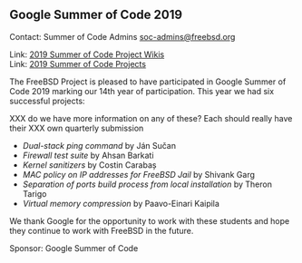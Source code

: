 ## Google Summer of Code 2019 ##

Contact: Summer of Code Admins <soc-admins@freebsd.org>  

Link:	 [2019 Summer of Code Project Wikis](https://wiki.freebsd.org/SummerOfCode2019Projects)  
Link:    [2019 Summer of Code Projects](https://summerofcode.withgoogle.com/archive/2019/organizations/6504969929228288/)

The FreeBSD Project is pleased to have participated in
Google Summer of Code 2019 marking our 14th year of participation.
This year we had six successful projects:

XXX do we have more information on any of these? Each should really have their
XXX own quarterly submission
 * *Dual-stack ping command* by Ján Sučan
 * *Firewall test suite* by Ahsan Barkati
 * *Kernel sanitizers* by Costin Carabaș
 * *MAC policy on IP addresses for FreeBSD Jail* by Shivank Garg
 * *Separation of ports build process from local installation* by Theron Tarigo
 * *Virtual memory compression* by Paavo-Einari Kaipila

We thank Google for the opportunity to work with these students and hope
they continue to work with FreeBSD in the future.

Sponsor: Google Summer of Code
